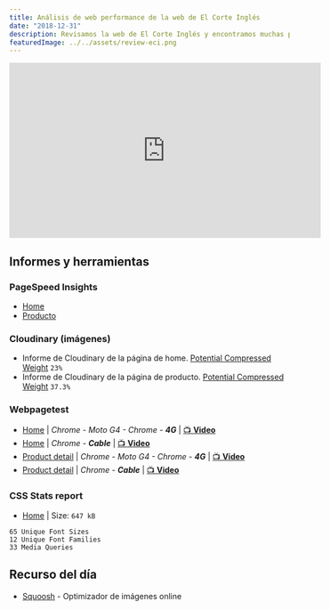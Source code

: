 ```yaml
---
title: Análisis de web performance de la web de El Corte Inglés
date: "2018-12-31"
description: Revisamos la web de El Corte Inglés y encontramos muchas peticiones a imágenes que no se llegan a mostrar, JS y CSS grandes de los que se usan una mínima parte y otros problemas.
featuredImage: ../../assets/review-eci.png
---
```


<iframe width="560" height="315" src="https://www.youtube.com/embed/yyLAPxgwSGM" frameborder="0" allow="accelerometer; autoplay; encrypted-media; gyroscope; picture-in-picture" allowfullscreen></iframe>

## Informes y herramientas

### PageSpeed Insights

- [Home](https://developers.google.com/speed/pagespeed/insights/?url=https%3A%2F%2Felcorteingles.es)
- [Producto](https://developers.google.com/speed/pagespeed/insights/?url=https%3A%2F%2Fwww.elcorteingles.es%2Fmoda%2FMP_0278036_1096467b-botas-de-mujer-w-highland-waterproof-ugg-en-piel-de-color-blanco%2F)

### Cloudinary (imágenes)

- Informe de Cloudinary de la página de home. [Potential Compressed Weight](https://webspeedtest.cloudinary.com/results/181220_R5_02f6b8d955f17e0da71f017e90bf41c7) `23%`
- Informe de Cloudinary de la página de producto. [Potential Compressed Weight](https://webspeedtest.cloudinary.com/results/181220_7V_cc82a84563770ca2997d3a82252cdde1) `37.3%`

### Webpagetest

- [Home](https://www.webpagetest.org/result/181229_R8_4290f9e55cf33f85a1907de91e4063a5/) | _Chrome - Moto G4 - Chrome - **4G**_  | [📺 **Video**](https://www.webpagetest.org/video/view.php?id=181229_R8_4290f9e55cf33f85a1907de91e4063a5.3.0)
- [Home](https://www.webpagetest.org/result/181221_YY_6d961c32b00c53203fd62838c00a0956/) | _Chrome - **Cable**_ | [📺 **Video**](https://www.webpagetest.org/result/181221_YY_6d961c32b00c53203fd62838c00a0956/1/screen_shot/)
- [Product detail](https://www.webpagetest.org/result/181220_EY_bfe5daffcdc00de54aa7a887b9f0513d/) | _Chrome - Moto G4 - Chrome - **4G**_ | [📺 **Video**](https://www.webpagetest.org/video/view.php?id=181220_EY_bfe5daffcdc00de54aa7a887b9f0513d.3.0)
- [Product detail](https://www.webpagetest.org/result/181222_DW_2524938b8a7051d396433cb2f5e874c1/) | _Chrome - **Cable**_ | [📺 **Video**](https://www.webpagetest.org/result/181222_DW_2524938b8a7051d396433cb2f5e874c1/1/screen_shot/)

### CSS Stats report

- [Home](https://cssstats.com/stats?url=https%3A%2F%2Fwww.elcorteingles.es&ua=Browser%20Default) | Size: `647 kB`

```
65 Unique Font Sizes
12 Unique Font Families
33 Media Queries
```

## Recurso del día

- [Squoosh](https://squoosh.app) - Optimizador de imágenes online
